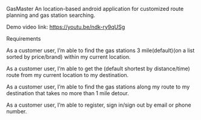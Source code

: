 GasMaster
An location-based android application for customized route planning and gas station searching.

Demo video link: https://youtu.be/ndk-ry9qUSg


Requirements

As a customer user, I’m able to find the gas stations 3 mile(default)(on a list sorted by price/brand) within my current location.

As a customer user, I’m able to get the (default shortest by distance/time) route from my current location to my destination.

As a customer user, I’m able to find the gas stations along my route to my destination that takes no more than 1 mile detour.

As a customer user, I’m able to register, sign in/sign out by email or phone number.
